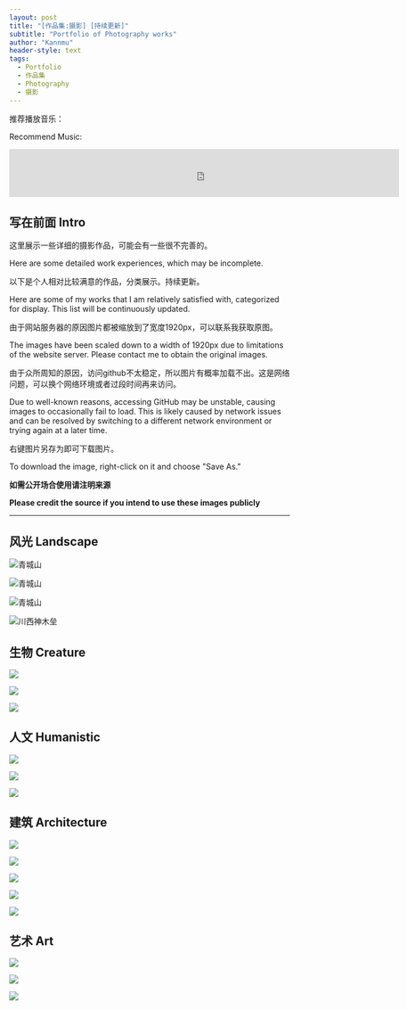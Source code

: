 ```yaml
---
layout: post
title: "[作品集:摄影] [持续更新]"
subtitle: "Portfolio of Photography works"
author: "Kannmu"
header-style: text
tags:
  - Portfolio
  - 作品集
  - Photography
  - 摄影
---
```

推荐播放音乐：

Recommend Music:

<iframe frameborder="no" border="0" marginwidth="0" marginheight="0" width=700 height=86 src="https://music.163.com/outchain/player?type=2&id=1300698999&auto=1&height=66"></iframe>

## 写在前面 Intro

这里展示一些详细的摄影作品，可能会有一些很不完善的。

Here are some detailed work experiences, which may be incomplete.

以下是个人相对比较满意的作品，分类展示。持续更新。

Here are some of my works that I am relatively satisfied with, categorized for display. This list will be continuously updated.

由于网站服务器的原因图片都被缩放到了宽度1920px，可以联系我获取原图。

The images have been scaled down to a width of 1920px due to limitations of the website server. Please contact me to obtain the original images.

由于众所周知的原因，访问github不太稳定，所以图片有概率加载不出。这是网络问题，可以换个网络环境或者过段时间再来访问。

Due to well-known reasons, accessing GitHub may be unstable, causing images to occasionally fail to load. This is likely caused by network issues and can be resolved by switching to a different network environment or trying again at a later time.

右键图片另存为即可下载图片。

To download the image, right-click on it and choose "Save As."

**如需公开场合使用请注明来源**

**Please credit the source if you intend to use these images publicly**

---

## 风光 Landscape

<!-- https://github.com/Kannmu/Kannmu.github.io/blob/master/img/Photography/Landscape/DSC5534.jpg -->

![](../../../../../img/Photography/Landscape/DSC5534.jpg "青城山")

![](../../../../../img/Photography/Landscape/DSC5505.jpg "青城山")

![](../../../../../img/Photography/Landscape/DSC5507.jpg "青城山")

![](../../../../../img/Photography/Landscape/DSC4967.jpg "川西神木垒")

## 生物 Creature

![](../../../../../img/Photography/Creature/DSC4441.jpg)

![](../../../../../img/Photography/Creature/DSC3919.jpg)

![](../../../../../img/Photography/Creature/DSC4234-HDR.jpg)

## 人文 Humanistic

![](../../../../../img/Photography/Humanistic/DSC4237-HDR_1.jpg)

![](../../../../../img/Photography/Humanistic/DSC4494.jpg)

![](../../../../../img/Photography/Humanistic/DSC5492.jpg)

## 建筑 Architecture

![](../../../../../img/Photography/Architecture/DSC_4821_1.jpg)

![](../../../../../img/Photography/Architecture/DSC3830.jpg)

![](../../../../../img/Photography/Architecture/DSC4455.jpg)

![](../../../../../img/Photography/Architecture/DSC5361.jpg)

![](../../../../../img/Photography/Architecture/P1230474.jpg)

## 艺术 Art

![](../../../../../img/Photography/Art/DSC3948.jpg)

![](../../../../../img/Photography/Art/DSC4399.jpg)

![](../../../../../img/Photography/Art/DSC4401.jpg)
